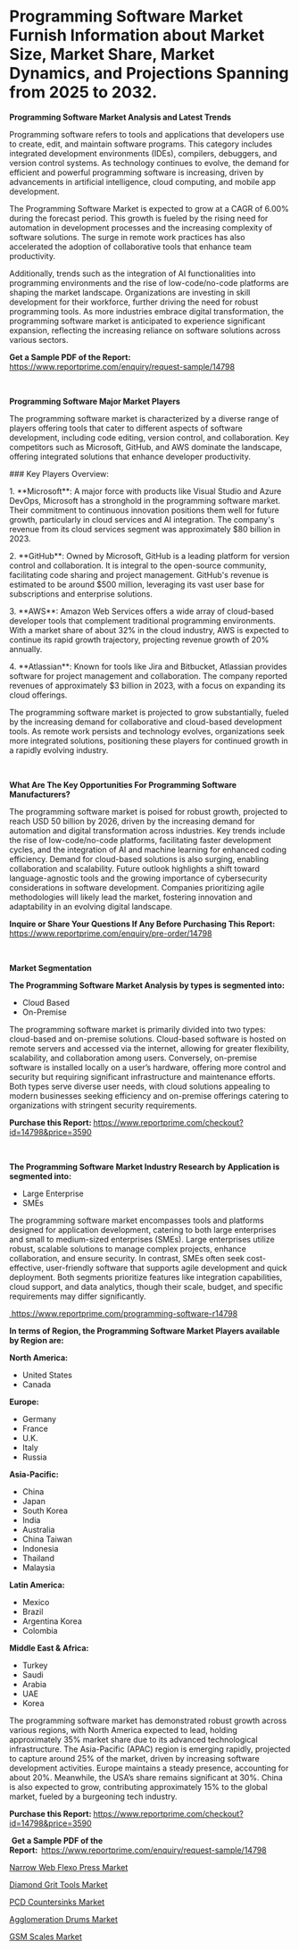 <p><h1>Programming Software Market Furnish Information about Market Size, Market Share, Market Dynamics, and Projections Spanning from 2025 to 2032.</h1></p><p><strong>Programming Software Market Analysis and Latest Trends</strong></p>
<p><p>Programming software refers to tools and applications that developers use to create, edit, and maintain software programs. This category includes integrated development environments (IDEs), compilers, debuggers, and version control systems. As technology continues to evolve, the demand for efficient and powerful programming software is increasing, driven by advancements in artificial intelligence, cloud computing, and mobile app development.</p><p>The Programming Software Market is expected to grow at a CAGR of 6.00% during the forecast period. This growth is fueled by the rising need for automation in development processes and the increasing complexity of software solutions. The surge in remote work practices has also accelerated the adoption of collaborative tools that enhance team productivity.</p><p>Additionally, trends such as the integration of AI functionalities into programming environments and the rise of low-code/no-code platforms are shaping the market landscape. Organizations are investing in skill development for their workforce, further driving the need for robust programming tools. As more industries embrace digital transformation, the programming software market is anticipated to experience significant expansion, reflecting the increasing reliance on software solutions across various sectors.</p></p>
<p><strong>Get a Sample PDF of the Report:&nbsp;</strong> <a href="https://www.reportprime.com/enquiry/request-sample/14798?utm_campaign=3325&utm_medium=2&utm_source=Github&utm_content=ia&utm_term=20032025&utm_id=programming-software">https://www.reportprime.com/enquiry/request-sample/14798</a></p>
<p>&nbsp;</p>
<p><strong>Programming Software Major Market Players</strong></p>
<p><p>The programming software market is characterized by a diverse range of players offering tools that cater to different aspects of software development, including code editing, version control, and collaboration. Key competitors such as Microsoft, GitHub, and AWS dominate the landscape, offering integrated solutions that enhance developer productivity.</p><p>### Key Players Overview:</p><p>1. **Microsoft**: A major force with products like Visual Studio and Azure DevOps, Microsoft has a stronghold in the programming software market. Their commitment to continuous innovation positions them well for future growth, particularly in cloud services and AI integration. The company's revenue from its cloud services segment was approximately $80 billion in 2023.</p><p>2. **GitHub**: Owned by Microsoft, GitHub is a leading platform for version control and collaboration. It is integral to the open-source community, facilitating code sharing and project management. GitHub's revenue is estimated to be around $500 million, leveraging its vast user base for subscriptions and enterprise solutions.</p><p>3. **AWS**: Amazon Web Services offers a wide array of cloud-based developer tools that complement traditional programming environments. With a market share of about 32% in the cloud industry, AWS is expected to continue its rapid growth trajectory, projecting revenue growth of 20% annually.</p><p>4. **Atlassian**: Known for tools like Jira and Bitbucket, Atlassian provides software for project management and collaboration. The company reported revenues of approximately $3 billion in 2023, with a focus on expanding its cloud offerings.</p><p>The programming software market is projected to grow substantially, fueled by the increasing demand for collaborative and cloud-based development tools. As remote work persists and technology evolves, organizations seek more integrated solutions, positioning these players for continued growth in a rapidly evolving industry.</p></p>
<p>&nbsp;</p>
<p><strong>What Are The Key Opportunities For Programming Software Manufacturers?</strong></p>
<p><p>The programming software market is poised for robust growth, projected to reach USD 50 billion by 2026, driven by the increasing demand for automation and digital transformation across industries. Key trends include the rise of low-code/no-code platforms, facilitating faster development cycles, and the integration of AI and machine learning for enhanced coding efficiency. Demand for cloud-based solutions is also surging, enabling collaboration and scalability. Future outlook highlights a shift toward language-agnostic tools and the growing importance of cybersecurity considerations in software development. Companies prioritizing agile methodologies will likely lead the market, fostering innovation and adaptability in an evolving digital landscape.</p></p>
<p><strong>Inquire or Share Your Questions If Any Before Purchasing This Report:</strong> <a href="https://www.reportprime.com/enquiry/pre-order/14798?utm_campaign=3325&utm_medium=2&utm_source=Github&utm_content=ia&utm_term=20032025&utm_id=programming-software">https://www.reportprime.com/enquiry/pre-order/14798</a></p>
<p>&nbsp;</p>
<p><strong>Market Segmentation</strong></p>
<p><strong>The Programming Software Market Analysis by types is segmented into:</strong></p>
<p><ul><li>Cloud Based</li><li>On-Premise</li></ul></p>
<p><p>The programming software market is primarily divided into two types: cloud-based and on-premise solutions. Cloud-based software is hosted on remote servers and accessed via the internet, allowing for greater flexibility, scalability, and collaboration among users. Conversely, on-premise software is installed locally on a user’s hardware, offering more control and security but requiring significant infrastructure and maintenance efforts. Both types serve diverse user needs, with cloud solutions appealing to modern businesses seeking efficiency and on-premise offerings catering to organizations with stringent security requirements.</p></p>
<p><strong>Purchase this Report:&nbsp;</strong><a href="https://www.reportprime.com/checkout?id=14798&price=3590&utm_campaign=3325&utm_medium=2&utm_source=Github&utm_content=ia&utm_term=20032025&utm_id=programming-software">https://www.reportprime.com/checkout?id=14798&price=3590</a></p>
<p>&nbsp;</p>
<p><strong>The Programming Software Market Industry Research by Application is segmented into:</strong></p>
<p><ul><li>Large Enterprise</li><li>SMEs</li></ul></p>
<p><p>The programming software market encompasses tools and platforms designed for application development, catering to both large enterprises and small to medium-sized enterprises (SMEs). Large enterprises utilize robust, scalable solutions to manage complex projects, enhance collaboration, and ensure security. In contrast, SMEs often seek cost-effective, user-friendly software that supports agile development and quick deployment. Both segments prioritize features like integration capabilities, cloud support, and data analytics, though their scale, budget, and specific requirements may differ significantly.</p></p>
<p><a href="https://www.reportprime.com/programming-software-r14798?utm_campaign=3325&utm_medium=2&utm_source=Github&utm_content=ia&utm_term=20032025&utm_id=programming-software">&nbsp;https://www.reportprime.com/programming-software-r14798</a></p>
<p><strong>In terms of Region, the Programming Software Market Players available by Region are:</strong></p>
<p>
    <p> <strong> North America: </strong>
        <ul>
            <li>United States</li>
            <li>Canada</li>
        </ul>
        </p> 
    <p> <strong> Europe: </strong>
        <ul>
            <li>Germany</li>
            <li>France</li>
            <li>U.K.</li>
            <li>Italy</li>
            <li>Russia</li>
        </ul>
        </p> 
    <p> <strong> Asia-Pacific: </strong>
        <ul>
            <li>China</li>
            <li>Japan</li>
            <li>South Korea</li>
            <li>India</li>
            <li>Australia</li>
            <li>China Taiwan</li>
            <li>Indonesia</li>
            <li>Thailand</li>
            <li>Malaysia</li>
        </ul>
        </p> 
    <p> <strong> Latin America: </strong>
        <ul>
            <li>Mexico</li>
            <li>Brazil</li>
            <li>Argentina Korea</li>
            <li>Colombia</li>
        </ul>
        </p> 
    <p> <strong> Middle East & Africa: </strong>
        <ul>
            <li>Turkey</li>
            <li>Saudi</li>
            <li>Arabia</li>
            <li>UAE</li>
            <li>Korea</li>
        </ul>
    </p>
    </p>
<p><p>The programming software market has demonstrated robust growth across various regions, with North America expected to lead, holding approximately 35% market share due to its advanced technological infrastructure. The Asia-Pacific (APAC) region is emerging rapidly, projected to capture around 25% of the market, driven by increasing software development activities. Europe maintains a steady presence, accounting for about 20%. Meanwhile, the USA’s share remains significant at 30%. China is also expected to grow, contributing approximately 15% to the global market, fueled by a burgeoning tech industry.</p></p>
<p><strong>Purchase this Report: </strong><a href="https://www.reportprime.com/checkout?id=14798&price=3590&utm_campaign=3325&utm_medium=2&utm_source=Github&utm_content=ia&utm_term=20032025&utm_id=programming-software">https://www.reportprime.com/checkout?id=14798&price=3590</a></p>
<p>&nbsp;<strong>Get a Sample PDF of the Report:&nbsp;&nbsp;</strong><a href="https://www.reportprime.com/enquiry/request-sample/14798?utm_campaign=3325&utm_medium=2&utm_source=Github&utm_content=ia&utm_term=20032025&utm_id=programming-software">https://www.reportprime.com/enquiry/request-sample/14798</a></p>
<p><strong></strong></p>
<p><p><a href="https://www.linkedin.com/pulse/comprehensive-review-narrow-web-flexo-press-market-includingmarket-hvoge?utm_campaign=3325&utm_medium=2&utm_source=Github&utm_content=ia&utm_term=20032025&utm_id=programming-software">Narrow Web Flexo Press Market</a></p><p><a href="https://www.linkedin.com/pulse/diamond-grit-tools-market-growth-analysis-2025-2032-trends-8s1xf?utm_campaign=3325&utm_medium=2&utm_source=Github&utm_content=ia&utm_term=20032025&utm_id=programming-software">Diamond Grit Tools Market</a></p><p><a href="https://www.linkedin.com/pulse/future-revenue-market-insights-pcd-countersinks-industry-k30pe?utm_campaign=3325&utm_medium=2&utm_source=Github&utm_content=ia&utm_term=20032025&utm_id=programming-software">PCD Countersinks Market</a></p><p><a href="https://www.linkedin.com/pulse/in-depth-agglomeration-drums-market-analysis-expansion-potential-j62qe?utm_campaign=3325&utm_medium=2&utm_source=Github&utm_content=ia&utm_term=20032025&utm_id=programming-software">Agglomeration Drums Market</a></p><p><a href="https://www.linkedin.com/pulse/projected-cagr-6-report-gsm-scales-market-analysis-propels-nmrsf?utm_campaign=3325&utm_medium=2&utm_source=Github&utm_content=ia&utm_term=20032025&utm_id=programming-software">GSM Scales Market</a></p></p>